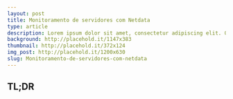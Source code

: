 ```yaml
---
layout: post
title: Monitoramento de servidores com Netdata
type: article
description: Lorem ipsum dolor sit amet, consectetur adipiscing elit. Quisque dolor tellus, tempor eu varius sed, vestibulum eu ipsum.  Lorem ipsum dolor sit amet, consectetur adipiscing elit.
background: http://placehold.it/1147x383
thumbnail: http://placehold.it/372x124
img_post: http://placehold.it/1200x630
slug: Monitoramento-de-servidores-com-netdata
---
```


## TL;DR
